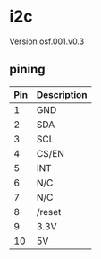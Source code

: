 # i2c
Version osf.001.v0.3
## pining
| Pin | Description |
| --- | ----------- |
| 1   | GND         |
| 2   | SDA         |
| 3   | SCL         |
| 4   | CS/EN       |
| 5   | INT         |
| 6   | N/C         |
| 7   | N/C         |
| 8   | /reset      |
| 9   | 3.3V        |
| 10  | 5V          | 
